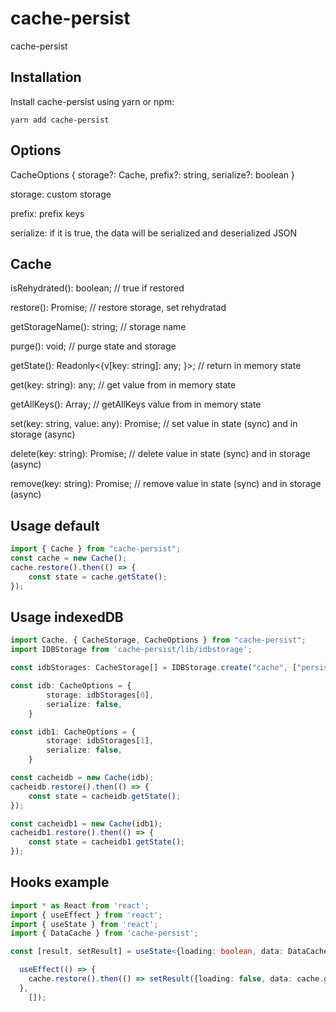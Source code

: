 # cache-persist
cache-persist


## Installation

Install cache-persist using yarn or npm:

```
yarn add cache-persist
```

## Options
CacheOptions {
    storage?: Cache, 
    prefix?: string, 
    serialize?: boolean
}


storage: custom storage

prefix: prefix keys

serialize: if it is true, the data will be serialized and deserialized JSON 


## Cache
isRehydrated(): boolean; // true if restored

restore(): Promise<Cache>; // restore storage, set rehydratad
    
getStorageName(): string;  // storage name

purge(): void; // purge state and storage

getState(): Readonly<{v[key: string]: any; }>; // return in memory state

get(key: string): any; // get value from in memory state

getAllKeys(): Array<string>; // getAllKeys value from in memory state
    
set(key: string, value: any): Promise<any>; // set value in state (sync) and in storage (async)
    
delete(key: string): Promise<any>; // delete value in state (sync) and in storage (async)
    
remove(key: string): Promise<any>; // remove value in state (sync) and in storage (async)
    


## Usage default
```ts
import { Cache } from "cache-persist";
const cache = new Cache();
cache.restore().then(() => {
    const state = cache.getState();
});
```

## Usage indexedDB

```ts
import Cache, { CacheStorage, CacheOptions } from "cache-persist";
import IDBStorage from 'cache-persist/lib/idbstorage';

const idbStorages: CacheStorage[] = IDBStorage.create("cache", ["persist", "persist2"]);

const idb: CacheOptions = {
        storage: idbStorages[0],
        serialize: false,
    }

const idb1: CacheOptions = {
        storage: idbStorages[1],
        serialize: false,
    }

const cacheidb = new Cache(idb);
cacheidb.restore().then(() => {
    const state = cacheidb.getState();
});

const cacheidb1 = new Cache(idb1);
cacheidb1.restore().then(() => {
    const state = cacheidb1.getState();
});
```
## Hooks example

```ts
import * as React from 'react';
import { useEffect } from 'react';
import { useState } from 'react';
import { DataCache } from 'cache-persist';

const [result, setResult] = useState<{loading: boolean, data: DataCache}>({loading: true, data: {}});

  useEffect(() => {
    cache.restore().then(() => setResult({loading: false, data: cache.getState()}))
  },
    []);
```
